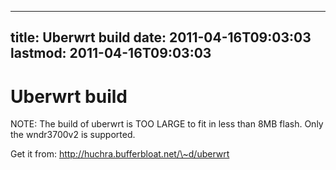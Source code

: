 
---
title: Uberwrt build
date: 2011-04-16T09:03:03
lastmod: 2011-04-16T09:03:03
---
Uberwrt build
=============

NOTE: The build of uberwrt is TOO LARGE to fit in less than 8MB flash.
Only the wndr3700v2 is supported.

Get it from: http://huchra.bufferbloat.net/\~d/uberwrt
